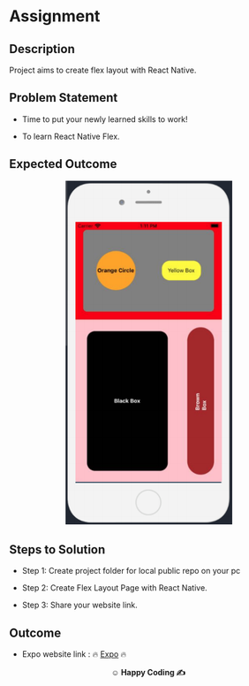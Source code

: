 # Assignment


## Description

Project aims to create flex layout with React Native.

## Problem Statement

- Time to put your newly learned skills to work!

- To learn React Native Flex.


## Expected Outcome

**<p align="center">![Project 000 Snapshot](example.png)</p>**



## Steps to Solution

- Step 1: Create project folder for local public repo on your pc

- Step 2: Create Flex Layout Page with React Native.

- Step 3: Share your website link.

##  Outcome



- Expo website link : 🔥 [Expo](https://snack.expo.io/jqbXQHh3y) 🔥




**<p align="center">&#9786; Happy Coding &#9997;</p>**